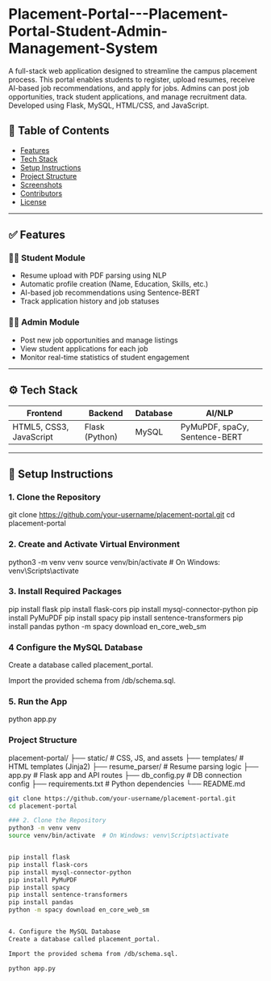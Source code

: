 # Placement-Portal---Placement-Portal-Student-Admin-Management-System
A full-stack web application designed to streamline the campus placement process. This portal enables students to register, upload resumes, receive AI-based job recommendations, and apply for jobs. Admins can post job opportunities, track student applications, and manage recruitment data. Developed using Flask, MySQL, HTML/CSS, and JavaScript.

## 📌 Table of Contents

- [Features](#features)
- [Tech Stack](#tech-stack)
- [Setup Instructions](#setup-instructions)
- [Project Structure](#project-structure)
- [Screenshots](#screenshots)
- [Contributors](#contributors)
- [License](#license)

---

## ✅ Features

### 👨‍🎓 Student Module
- Resume upload with PDF parsing using NLP
- Automatic profile creation (Name, Education, Skills, etc.)
- AI-based job recommendations using Sentence-BERT
- Track application history and job statuses

### 🧑‍💼 Admin Module
- Post new job opportunities and manage listings
- View student applications for each job
- Monitor real-time statistics of student engagement

---

## ⚙️ Tech Stack

| Frontend | Backend | Database | AI/NLP |
|----------|---------|----------|--------|
| HTML5, CSS3, JavaScript | Flask (Python) | MySQL | PyMuPDF, spaCy, Sentence-BERT |

---

## 🚀 Setup Instructions

### 1. Clone the Repository

git clone https://github.com/your-username/placement-portal.git
cd placement-portal

### 2. Create and Activate Virtual Environment

python3 -m venv venv
source venv/bin/activate  # On Windows: venv\Scripts\activate

### 3. Install Required Packages
pip install flask
pip install flask-cors
pip install mysql-connector-python
pip install PyMuPDF
pip install spacy
pip install sentence-transformers
pip install pandas
python -m spacy download en_core_web_sm

### 4 Configure the MySQL Database

Create a database called placement_portal.

Import the provided schema from /db/schema.sql.

### 5. Run the App

python app.py



### Project Structure

placement-portal/
├── static/                  # CSS, JS, and assets
├── templates/               # HTML templates (Jinja2)
├── resume_parser/           # Resume parsing logic
├── app.py                   # Flask app and API routes
├── db_config.py             # DB connection config
├── requirements.txt         # Python dependencies
└── README.md



```bash
git clone https://github.com/your-username/placement-portal.git
cd placement-portal

### 2. Clone the Repository
python3 -m venv venv
source venv/bin/activate  # On Windows: venv\Scripts\activate


pip install flask
pip install flask-cors
pip install mysql-connector-python
pip install PyMuPDF
pip install spacy
pip install sentence-transformers
pip install pandas
python -m spacy download en_core_web_sm


4. Configure the MySQL Database
Create a database called placement_portal.

Import the provided schema from /db/schema.sql.

python app.py


